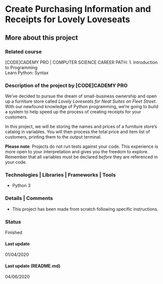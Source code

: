 # Create Purchasing Information and Receipts for Lovely Loveseats

## More about this project

### Related course
[CODE]CADEMY PRO | COMPUTER SCIENCE CAREER PATH: 1. Introduction to Programming  
Learn Python: Syntax

### Description of the project by [CODE]CADEMY PRO
We’ve decided to pursue the dream of small-business ownership and open up a furniture store called *Lovely Loveseats for Neat Suites on Fleet Street*. With our newfound knowledge of Python programming, we’re going to build a system to help speed up the process of creating receipts for your customers.

In this project, we will be storing the names and prices of a furniture store’s catalog in variables. You will then process the total price and item list of customers, printing them to the output terminal.

**Please note**: Projects do not run tests against your code. This experience is more open to your interpretation and gives you the freedom to explore. Remember that all variables must be declared *before* they are referenced in your code.

### Technologies | Libraries | Frameworks | Tools  
- Python 3

### Details | Comments
- This project has been made from scratch following specific instructions. 

### Status
Finished

#### Last update
01/04/2020

#### Last update (README.md)
04/06/2020